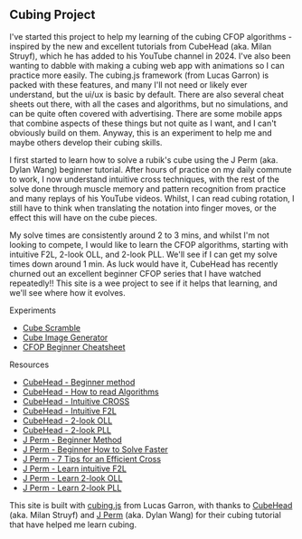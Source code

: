 ## Cubing Project

I've started this project to help my learning of the cubing CFOP algorithms - inspired by the new and excellent tutorials from CubeHead (aka. Milan Struyf), which he has added to his YouTube channel in 2024. I've also been wanting to dabble with making a cubing web app with animations so I can practice more easily. The cubing.js framework (from Lucas Garron) is packed with these features, and many I'll not need or likely ever understand, but the ui/ux is basic by default. There are also several cheat sheets out there, with all the cases and algorithms, but no simulations, and can be quite often covered with advertising. There are some mobile apps that  combine aspects of these things but not quite as I want, and I can't obviously build on them. Anyway, this is an experiment to help me and maybe others develop their cubing skills.

I first started to learn how to solve a rubik's cube using the J Perm (aka. Dylan Wang) beginner tutorial. After hours of practice on my daily commute to work, I now understand intuitive cross techniques, with the rest of the solve done through muscle memory and pattern recognition from practice and many replays of his YouTube videos. Whilst, I can read cubing rotation, I still have to think when translating the notation into finger moves, or the effect this will have on the cube pieces.

My solve times are consistently around 2 to 3 mins, and whilst I'm not looking to compete, I would like to learn the CFOP algorithms, starting with intuitive F2L, 2-look OLL, and 2-look PLL. We'll see if I can get my solve times down around 1 min. As luck would have it, CubeHead has recently churned out an excellent beginner CFOP series that I have watched repeatedly!! This site is a wee project to see if it helps that learning, and we'll see where how it evolves.

Experiments
 - [Cube Scramble](scramble.html)
 - [Cube Image Generator](cubegen.html)
 - [CFOP Beginner Cheatsheet](cfop.html)

Resources
- [CubeHead - Beginner method](https://youtu.be/Ir3BkmVePNQ?si=00P1emyC2wyi8LXV)
- [CubeHead - How to read Algorithms](https://youtu.be/xG6dl84vXig?si=FJXld4SzhnCwMXWn)
- [CubeHead - Intuitive CROSS](https://youtu.be/M-vKaV2NbEo?si=OxAuMfna4qGy4iNg)
- [CubeHead - Intuitive F2L](https://youtu.be/ReOZZHscIGk?si=HSO998LSWOHP6Rvl)
- [CubeHead - 2-look OLL](https://youtu.be/6PSBaxlBqRg?si=UwraHaKXkdcLiIUn)
- [CubeHead - 2-look PLL](https://youtu.be/ZC9nwou59ow?si=NB4cbgdTsUZzbOba)
- [J Perm - Beginner Method](https://youtu.be/7Ron6MN45LY?si=4ndYWRLrvmN5RF4v)
- [J Perm - Beginner How to Solve Faster](https://youtu.be/vmeleO65BHc?si=DdbEMmhVODN24ECI)
- [J Perm - 7 Tips for an Efficient Cross](https://youtu.be/IWXpkfwimo0?si=OtEjvxfntGijP1Y3)
- [J Perm - Learn intuitive F2L](https://youtu.be/Ar_Zit1VLG0?si=Xh2D1e6Z04-JkMzp)
- [J Perm - Learn 2-look OLL](https://youtu.be/GhmYBgLoQQg?si=n-5QSiKUfa14q3Gf)
- [J Perm - Learn 2-look PLL](https://youtu.be/f_Yor-ydZjs?si=-2ydT3XDFE0IF9ht)

This site is built with [cubing.js](https://github.com/cubing/cubing.js) from Lucas Garron, with thanks to [CubeHead](https://www.youtube.com/@CubeHead) (aka. Milan Struyf) and [J Perm](https://www.youtube.com/@JPerm) (aka. Dylan Wang) for their cubing tutorial that have helped me learn cubing.
